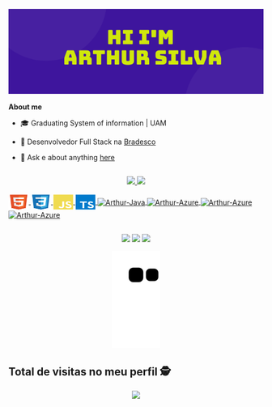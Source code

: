 <div align="center">

[![Arthur's GitHub Banner](./assets/Header.png)](https://www.linkedin.com/in/arthur-souza-silva/)

</div>

**About me**
- 🎓 Graduating System of information | UAM
- 💼 Desenvolvedor Full Stack na [Bradesco](https://banco.bradesco/html/classic/index.shtm)
- 💬 Ask e about anything [here](https://github.com/aarthurssl/aarthurssl/issues)

  ##

<div align="center">
  <a href="https://github.com/aarthurssl">
  <img height="150em" src="https://github-readme-stats.vercel.app/api?username=aarthurssl&show_icons=true&theme=cobalt&include_all_commits=true&count_private=true"/>
  <img height="150em" src="https://github-readme-stats.vercel.app/api/top-langs/?username=aarthurssl&layout=compact&langs_count=7&theme=cobalt"/>
</div>
  
<div style="display: inline_block"><br>
  <img align="center" alt="Arthur-HTML" height="30" width="40" src="https://raw.githubusercontent.com/devicons/devicon/master/icons/html5/html5-original.svg">
  <img align="center" alt="Arthur-CSS" height="30" width="40" src="https://raw.githubusercontent.com/devicons/devicon/master/icons/css3/css3-original.svg">
  <img align="center" alt="Arthur-Js" height="30" width="40" src="https://raw.githubusercontent.com/devicons/devicon/master/icons/javascript/javascript-plain.svg">
  <img align="center" alt="Arthur-Ts" height="30" width="40" src="https://raw.githubusercontent.com/devicons/devicon/master/icons/typescript/typescript-plain.svg">
  <img align="center" alt="Arthur-Java" height="30" width="40" src="https://cdn.jsdelivr.net/gh/devicons/devicon/icons/java/java-original.svg">
  <img align="center" alt="Arthur-Azure" height="30" width="40" src="https://cdn.jsdelivr.net/gh/devicons/devicon/icons/azure/azure-original.svg">
  <img align="center" alt="Arthur-Azure" height="30" width="40" src="https://cdn.jsdelivr.net/gh/devicons/devicon/icons/bootstrap/bootstrap-original.svg"> 
  <img align="center" alt="Arthur-Azure" height="30" width="40" src="https://cdn.jsdelivr.net/gh/devicons/devicon/icons/mongodb/mongodb-original-wordmark.svg"> 
  
  ##
 
<div style ="text-align: center"> 
  <a href="https://instagram.com/aarthurssl" target="_blank"><img src="https://img.shields.io/badge/-Instagram-%23E4405F?style=for-the-badge&logo=instagram&logoColor=white" target="_blank"></a>
  <a href = "mailto:arthurss2156@gmail.com"><img src="https://img.shields.io/badge/-Gmail-%23333?style=for-the-badge&logo=gmail&logoColor=white" target="_blank"></a>
  <a href="https://www.linkedin.com/in/arthur-souza-silva/" target="_blank"><img src="https://img.shields.io/badge/-LinkedIn-%230077B5?style=for-the-badge&logo=linkedin&logoColor=white" target="_blank"></a> 
 
   ![Snake animation](https://github.com/aarthurssl/aarthurssl/blob/output/github-contribution-grid-snake.svg)
 
</div>
  
 ## Total de visitas no meu perfil :detective: <br>
 <p align="center"> 
   <img alingn="center" src="https://profile-counter.glitch.me/aarthurssl/count.svg" />
 </p>  
